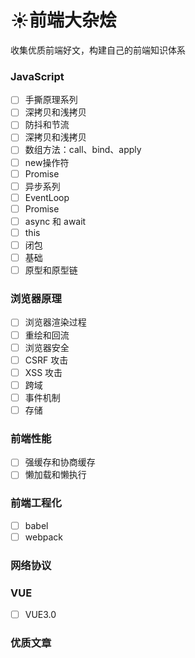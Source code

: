 # ☀前端大杂烩
收集优质前端好文，构建自己的前端知识体系

### JavaScript

 - [ ]  手撕原理系列
   - [ ]  深拷贝和浅拷贝
   - [ ]  防抖和节流
   - [ ]  深拷贝和浅拷贝
   - [ ]  数组方法：call、bind、apply
   - [ ]  new操作符
   - [ ]  Promise
 - [ ]  异步系列
   - [ ]  EventLoop
   - [ ]  Promise
   - [ ]  async 和 await
 - [ ]  this
 - [ ]  闭包
 - [ ]  基础
 - [ ]  原型和原型链

### 浏览器原理

 - [ ]  浏览器渲染过程
 - [ ]  重绘和回流
 - [ ]  浏览器安全
   - [ ]  CSRF 攻击
   - [ ]  XSS 攻击
 - [ ]  跨域
 - [ ]  事件机制
 - [ ]  存储

### 前端性能

 - [ ]  强缓存和协商缓存
 - [ ]  懒加载和懒执行

### 前端工程化

 - [ ]  babel
 - [ ]  webpack
 
### 网络协议

### VUE
 - [ ]  VUE3.0

### 优质文章
